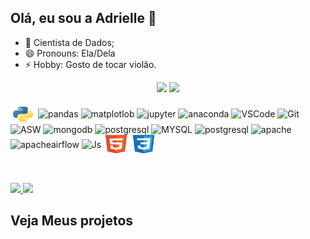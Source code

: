## Olá, eu sou a Adrielle 👋

- 🌱 Cientista de Dados;
- 😄 Pronouns: Ela/Dela
- ⚡ Hobby: Gosto de tocar violão.

<div align="center">
  <img height="180em" src="https://github-readme-stats.vercel.app/api?username=adrielleClemente&show_icons=true&theme=dracula&include_all_commits=true&count_private=true"/>
    
  <img height="180em" src="https://github-readme-stats.vercel.app/api/top-langs/?username=adrielleClemente&layout=compact&langs_count=7&theme=dracula"/>
</div>
 
  
<div style="display: inline_block"><br>
  <img align="center" alt="Python" height="30" width="40" src="https://raw.githubusercontent.com/devicons/devicon/master/icons/python/python-original.svg"/>
  <img align="center" alt="pandas" height="30" width="40" src="https://cdn.jsdelivr.net/gh/devicons/devicon@latest/icons/pandas/pandas-original-wordmark.svg" />
  <img align="center" alt="matplotlob" height="30" width="40" src="https://cdn.jsdelivr.net/gh/devicons/devicon@latest/icons/matplotlib/matplotlib-original.svg" />
  <img align="center" alt="jupyter" height="30" width="40" src="https://cdn.jsdelivr.net/gh/devicons/devicon@latest/icons/jupyter/jupyter-original-wordmark.svg" />
  <img align="center" alt="anaconda" height="30" width="40" src="https://cdn.jsdelivr.net/gh/devicons/devicon@latest/icons/anaconda/anaconda-original-wordmark.svg" />
  <img align="center" alt="VSCode" height="30" width="40" src="https://cdn.jsdelivr.net/gh/devicons/devicon/icons/vscode/vscode-original.svg" />
  <img align="center" alt="Git" height="30" width="40" src="https://cdn.jsdelivr.net/gh/devicons/devicon/icons/git/git-original.svg"/>
  <img align="center" alt="ASW" height="30" width="40" src="https://cdn.jsdelivr.net/gh/devicons/devicon@latest/icons/amazonwebservices/amazonwebservices-plain-wordmark.svg"/>
  <img align="center" alt="mongodb" height="30" width="40" src="https://cdn.jsdelivr.net/gh/devicons/devicon@latest/icons/mongodb/mongodb-original-wordmark.svg" />
  <img align="center" alt="postgresql" height="30" width="40" src="https://cdn.jsdelivr.net/gh/devicons/devicon@latest/icons/postgresql/postgresql-original.svg" />
  <img align="center" alt="MYSQL" height="30" width="40" src="https://cdn.jsdelivr.net/gh/devicons/devicon/icons/mysql/mysql-original.svg"/>
  <img align="center" alt="postgresql" height="30" width="40" src="https://cdn.jsdelivr.net/gh/devicons/devicon@latest/icons/dbeaver/dbeaver-original.svg" />
  <img align="center" alt="apache" height="30" width="40" src="https://cdn.jsdelivr.net/gh/devicons/devicon@latest/icons/apachespark/apachespark-original.svg" />
  <img align="center" alt="apacheairflow" height="30" width="40" src="https://cdn.jsdelivr.net/gh/devicons/devicon@latest/icons/apacheairflow/apacheairflow-original.svg" />
  <img align="center" alt="Js" height="30" width="40" src="https://cdn.jsdelivr.net/gh/devicons/devicon/icons/javascript/javascript-original.svg">
  <img align="center" alt="HTML" height="30" width="40" src="https://raw.githubusercontent.com/devicons/devicon/master/icons/html5/html5-original.svg"/>
  <img align="center" alt="CSS" height="30" width="40" src="https://raw.githubusercontent.com/devicons/devicon/master/icons/css3/css3-original.svg"/>
  
          
                      
          
          
  </div><br>
  
  
  ##
 
<div> 
  <a href="https://www.linkedin.com/in/adrielleclemente/" target="_blank" rel="noopener noreferrer">
    <img src="https://img.shields.io/badge/-LinkedIn-%230077B5?style=for-the-badge&logo=linkedin&logoColor=white">
  </a>
  <a href="https://www.kaggle.com/adrielleclemente" target="_blank" rel="noopener noreferrer">
    <img src="https://img.shields.io/badge/-kaggle-%230077B5?style=for-the-badge&logo=kaggle&logoColor=white">
  </a>
</div>


 
 
</div>


  ## Veja Meus projetos
  

          
          
